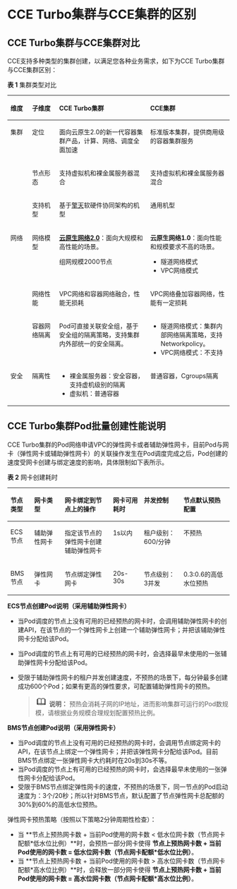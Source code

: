 # CCE Turbo集群与CCE集群的区别<a name="cce_01_0342"></a>

## CCE Turbo集群与CCE集群对比<a name="section67171919115114"></a>

CCE支持多种类型的集群创建，以满足您各种业务需求，如下为CCE Turbo集群与CCE集群区别：

**表 1**  集群类型对比

<a name="zh-cn_topic_0000001151389047_table8289045224"></a>
<table><thead align="left"><tr id="zh-cn_topic_0000001151389047_row19289164182216"><th class="cellrowborder" valign="top" width="9.699030096990302%" id="mcps1.2.5.1.1"><p id="zh-cn_topic_0000001151389047_p1628917416228"><a name="zh-cn_topic_0000001151389047_p1628917416228"></a><a name="zh-cn_topic_0000001151389047_p1628917416228"></a>维度</p>
</th>
<th class="cellrowborder" valign="top" width="12.218778122187782%" id="mcps1.2.5.1.2"><p id="zh-cn_topic_0000001151389047_p17232141414127"><a name="zh-cn_topic_0000001151389047_p17232141414127"></a><a name="zh-cn_topic_0000001151389047_p17232141414127"></a>子维度</p>
</th>
<th class="cellrowborder" valign="top" width="40.965903409659035%" id="mcps1.2.5.1.3"><p id="zh-cn_topic_0000001151389047_p101992815291"><a name="zh-cn_topic_0000001151389047_p101992815291"></a><a name="zh-cn_topic_0000001151389047_p101992815291"></a>CCE Turbo集群</p>
</th>
<th class="cellrowborder" valign="top" width="37.11628837116288%" id="mcps1.2.5.1.4"><p id="zh-cn_topic_0000001151389047_p4289544222"><a name="zh-cn_topic_0000001151389047_p4289544222"></a><a name="zh-cn_topic_0000001151389047_p4289544222"></a>CCE集群</p>
</th>
</tr>
</thead>
<tbody><tr id="zh-cn_topic_0000001151389047_row0378353192912"><td class="cellrowborder" rowspan="3" valign="top" width="9.699030096990302%" headers="mcps1.2.5.1.1 "><p id="zh-cn_topic_0000001151389047_p243905112307"><a name="zh-cn_topic_0000001151389047_p243905112307"></a><a name="zh-cn_topic_0000001151389047_p243905112307"></a>集群</p>
</td>
<td class="cellrowborder" valign="top" width="12.218778122187782%" headers="mcps1.2.5.1.2 "><p id="zh-cn_topic_0000001151389047_p4966548153013"><a name="zh-cn_topic_0000001151389047_p4966548153013"></a><a name="zh-cn_topic_0000001151389047_p4966548153013"></a>定位</p>
</td>
<td class="cellrowborder" valign="top" width="40.965903409659035%" headers="mcps1.2.5.1.3 "><p id="zh-cn_topic_0000001151389047_p123785538299"><a name="zh-cn_topic_0000001151389047_p123785538299"></a><a name="zh-cn_topic_0000001151389047_p123785538299"></a>面向云原生2.0的新一代容器集群产品，计算、网络、调度全面加速</p>
</td>
<td class="cellrowborder" valign="top" width="37.11628837116288%" headers="mcps1.2.5.1.4 "><p id="zh-cn_topic_0000001151389047_p153781053122917"><a name="zh-cn_topic_0000001151389047_p153781053122917"></a><a name="zh-cn_topic_0000001151389047_p153781053122917"></a>标准版本集群，提供商用级的容器集群服务</p>
</td>
</tr>
<tr id="zh-cn_topic_0000001151389047_row132892412218"><td class="cellrowborder" valign="top" headers="mcps1.2.5.1.1 "><p id="zh-cn_topic_0000001151389047_p136288022711"><a name="zh-cn_topic_0000001151389047_p136288022711"></a><a name="zh-cn_topic_0000001151389047_p136288022711"></a>节点形态</p>
</td>
<td class="cellrowborder" valign="top" headers="mcps1.2.5.1.2 "><p id="zh-cn_topic_0000001151389047_p11199184296"><a name="zh-cn_topic_0000001151389047_p11199184296"></a><a name="zh-cn_topic_0000001151389047_p11199184296"></a>支持虚拟机和裸金属服务器混合</p>
</td>
<td class="cellrowborder" valign="top" headers="mcps1.2.5.1.3 "><p id="zh-cn_topic_0000001151389047_p11340151510272"><a name="zh-cn_topic_0000001151389047_p11340151510272"></a><a name="zh-cn_topic_0000001151389047_p11340151510272"></a>支持虚拟机和裸金属服务器混合</p>
</td>
</tr>
<tr id="zh-cn_topic_0000001151389047_row528934132217"><td class="cellrowborder" valign="top" headers="mcps1.2.5.1.1 "><p id="zh-cn_topic_0000001151389047_p86287020271"><a name="zh-cn_topic_0000001151389047_p86287020271"></a><a name="zh-cn_topic_0000001151389047_p86287020271"></a>支持机型</p>
</td>
<td class="cellrowborder" valign="top" headers="mcps1.2.5.1.2 "><p id="zh-cn_topic_0000001151389047_p51991589292"><a name="zh-cn_topic_0000001151389047_p51991589292"></a><a name="zh-cn_topic_0000001151389047_p51991589292"></a>基于<a href="https://activity.huaweicloud.com/ECS_C7.html" target="_blank" rel="noopener noreferrer">擎天</a>软硬件协同架构的机型</p>
</td>
<td class="cellrowborder" valign="top" headers="mcps1.2.5.1.3 "><p id="zh-cn_topic_0000001151389047_p969111063112"><a name="zh-cn_topic_0000001151389047_p969111063112"></a><a name="zh-cn_topic_0000001151389047_p969111063112"></a>通用机型</p>
</td>
</tr>
<tr id="zh-cn_topic_0000001151389047_row19562502266"><td class="cellrowborder" rowspan="3" valign="top" width="9.699030096990302%" headers="mcps1.2.5.1.1 "><p id="zh-cn_topic_0000001151389047_p1356550102618"><a name="zh-cn_topic_0000001151389047_p1356550102618"></a><a name="zh-cn_topic_0000001151389047_p1356550102618"></a>网络</p>
</td>
<td class="cellrowborder" valign="top" width="12.218778122187782%" headers="mcps1.2.5.1.2 "><p id="zh-cn_topic_0000001151389047_p76288082716"><a name="zh-cn_topic_0000001151389047_p76288082716"></a><a name="zh-cn_topic_0000001151389047_p76288082716"></a>网络模型</p>
</td>
<td class="cellrowborder" valign="top" width="40.965903409659035%" headers="mcps1.2.5.1.3 "><p id="zh-cn_topic_0000001151389047_p101999842920"><a name="zh-cn_topic_0000001151389047_p101999842920"></a><a name="zh-cn_topic_0000001151389047_p101999842920"></a><strong id="zh-cn_topic_0000001151389047_b111991280296"><a name="zh-cn_topic_0000001151389047_b111991280296"></a><a name="zh-cn_topic_0000001151389047_b111991280296"></a><a href="https://support.huaweicloud.com/usermanual-cce/cce_01_0284.html" target="_blank" rel="noopener noreferrer">云原生网络2.0</a></strong>：面向大规模和高性能的场景。</p>
<p id="zh-cn_topic_0000001151389047_p74677316335"><a name="zh-cn_topic_0000001151389047_p74677316335"></a><a name="zh-cn_topic_0000001151389047_p74677316335"></a>组网规模2000节点</p>
</td>
<td class="cellrowborder" valign="top" width="37.11628837116288%" headers="mcps1.2.5.1.4 "><p id="zh-cn_topic_0000001151389047_p1734061519273"><a name="zh-cn_topic_0000001151389047_p1734061519273"></a><a name="zh-cn_topic_0000001151389047_p1734061519273"></a><strong id="zh-cn_topic_0000001151389047_b113401315112712"><a name="zh-cn_topic_0000001151389047_b113401315112712"></a><a name="zh-cn_topic_0000001151389047_b113401315112712"></a>云原生网络1.0</strong>：面向性能和规模要求不高的场景。</p>
<a name="zh-cn_topic_0000001151389047_ul2055005123618"></a><a name="zh-cn_topic_0000001151389047_ul2055005123618"></a><ul id="zh-cn_topic_0000001151389047_ul2055005123618"><li>隧道网络模式</li><li>VPC网络模式</li></ul>
</td>
</tr>
<tr id="zh-cn_topic_0000001151389047_row133581631175511"><td class="cellrowborder" valign="top" headers="mcps1.2.5.1.1 "><p id="zh-cn_topic_0000001151389047_p2800173617559"><a name="zh-cn_topic_0000001151389047_p2800173617559"></a><a name="zh-cn_topic_0000001151389047_p2800173617559"></a>网络性能</p>
</td>
<td class="cellrowborder" valign="top" headers="mcps1.2.5.1.2 "><p id="zh-cn_topic_0000001151389047_p219913817299"><a name="zh-cn_topic_0000001151389047_p219913817299"></a><a name="zh-cn_topic_0000001151389047_p219913817299"></a>VPC网络和容器网络融合，性能无损耗</p>
</td>
<td class="cellrowborder" valign="top" headers="mcps1.2.5.1.3 "><p id="zh-cn_topic_0000001151389047_p58001736135520"><a name="zh-cn_topic_0000001151389047_p58001736135520"></a><a name="zh-cn_topic_0000001151389047_p58001736135520"></a>VPC网络叠加容器网络，性能有一定损耗</p>
</td>
</tr>
<tr id="zh-cn_topic_0000001151389047_row1328914432215"><td class="cellrowborder" valign="top" headers="mcps1.2.5.1.1 "><p id="zh-cn_topic_0000001151389047_p1362811017275"><a name="zh-cn_topic_0000001151389047_p1362811017275"></a><a name="zh-cn_topic_0000001151389047_p1362811017275"></a>容器网络隔离</p>
</td>
<td class="cellrowborder" valign="top" headers="mcps1.2.5.1.2 "><p id="zh-cn_topic_0000001151389047_p519910842911"><a name="zh-cn_topic_0000001151389047_p519910842911"></a><a name="zh-cn_topic_0000001151389047_p519910842911"></a>Pod可直接关联安全组，基于安全组的隔离策略，支持集群内外部统一的安全隔离。</p>
</td>
<td class="cellrowborder" valign="top" headers="mcps1.2.5.1.3 "><a name="zh-cn_topic_0000001151389047_ul29571941173617"></a><a name="zh-cn_topic_0000001151389047_ul29571941173617"></a><ul id="zh-cn_topic_0000001151389047_ul29571941173617"><li>隧道网络模式：集群内部网络隔离策略，支持Networkpolicy。</li><li>VPC网络模式：不支持</li></ul>
</td>
</tr>
<tr id="zh-cn_topic_0000001151389047_row17290144506"><td class="cellrowborder" valign="top" width="9.699030096990302%" headers="mcps1.2.5.1.1 "><p id="zh-cn_topic_0000001151389047_p85985184509"><a name="zh-cn_topic_0000001151389047_p85985184509"></a><a name="zh-cn_topic_0000001151389047_p85985184509"></a>安全</p>
</td>
<td class="cellrowborder" valign="top" width="12.218778122187782%" headers="mcps1.2.5.1.2 "><p id="zh-cn_topic_0000001151389047_p959891855012"><a name="zh-cn_topic_0000001151389047_p959891855012"></a><a name="zh-cn_topic_0000001151389047_p959891855012"></a>隔离性</p>
</td>
<td class="cellrowborder" valign="top" width="40.965903409659035%" headers="mcps1.2.5.1.3 "><a name="zh-cn_topic_0000001151389047_ul125981418125012"></a><a name="zh-cn_topic_0000001151389047_ul125981418125012"></a><ul id="zh-cn_topic_0000001151389047_ul125981418125012"><li>裸金属服务器：安全容器，支持虚机级别的隔离</li><li>虚拟机：普通容器</li></ul>
</td>
<td class="cellrowborder" valign="top" width="37.11628837116288%" headers="mcps1.2.5.1.4 "><p id="zh-cn_topic_0000001151389047_p16598131835011"><a name="zh-cn_topic_0000001151389047_p16598131835011"></a><a name="zh-cn_topic_0000001151389047_p16598131835011"></a>普通容器，Cgroups隔离</p>
</td>
</tr>
</tbody>
</table>

## CCE Turbo集群Pod批量创建性能说明<a name="section2774164118419"></a>

CCE Turbo集群的Pod网络申请VPC的弹性网卡或者辅助弹性网卡，目前Pod与网卡（弹性网卡或辅助弹性网卡）的关联操作发生在Pod调度完成之后，Pod创建的速度受网卡创建与绑定速度的影响，具体限制如下表所示。

**表 2**  网卡创建耗时

<a name="table204615556719"></a>
<table><thead align="left"><tr id="row6460551719"><th class="cellrowborder" valign="top" width="10.678932106789322%" id="mcps1.2.7.1.1"><p id="p846955677"><a name="p846955677"></a><a name="p846955677"></a>节点类型</p>
</th>
<th class="cellrowborder" valign="top" width="13.708629137086293%" id="mcps1.2.7.1.2"><p id="p84619551720"><a name="p84619551720"></a><a name="p84619551720"></a>网卡类型</p>
</th>
<th class="cellrowborder" valign="top" width="21.72782721727827%" id="mcps1.2.7.1.3"><p id="p124610558720"><a name="p124610558720"></a><a name="p124610558720"></a>网卡绑定到节点上的操作</p>
</th>
<th class="cellrowborder" valign="top" width="13.908609139086092%" id="mcps1.2.7.1.4"><p id="p24645513713"><a name="p24645513713"></a><a name="p24645513713"></a>网卡可用耗时</p>
</th>
<th class="cellrowborder" valign="top" width="17.83821617838216%" id="mcps1.2.7.1.5"><p id="p14468552073"><a name="p14468552073"></a><a name="p14468552073"></a>并发控制</p>
</th>
<th class="cellrowborder" valign="top" width="22.137786221377866%" id="mcps1.2.7.1.6"><p id="p14552544121619"><a name="p14552544121619"></a><a name="p14552544121619"></a>节点默认预热配置</p>
</th>
</tr>
</thead>
<tbody><tr id="row2460552719"><td class="cellrowborder" valign="top" width="10.678932106789322%" headers="mcps1.2.7.1.1 "><p id="p2466551575"><a name="p2466551575"></a><a name="p2466551575"></a>ECS节点</p>
</td>
<td class="cellrowborder" valign="top" width="13.708629137086293%" headers="mcps1.2.7.1.2 "><p id="p12461559718"><a name="p12461559718"></a><a name="p12461559718"></a>辅助弹性网卡</p>
</td>
<td class="cellrowborder" valign="top" width="21.72782721727827%" headers="mcps1.2.7.1.3 "><p id="p12101545111015"><a name="p12101545111015"></a><a name="p12101545111015"></a>指定该节点的弹性网卡创建辅助弹性网卡</p>
</td>
<td class="cellrowborder" valign="top" width="13.908609139086092%" headers="mcps1.2.7.1.4 "><p id="p346165519710"><a name="p346165519710"></a><a name="p346165519710"></a>1s以内</p>
</td>
<td class="cellrowborder" valign="top" width="17.83821617838216%" headers="mcps1.2.7.1.5 "><p id="p7468551978"><a name="p7468551978"></a><a name="p7468551978"></a>租户级别：600/分钟</p>
</td>
<td class="cellrowborder" valign="top" width="22.137786221377866%" headers="mcps1.2.7.1.6 "><p id="p55521244101613"><a name="p55521244101613"></a><a name="p55521244101613"></a>不预热</p>
</td>
</tr>
<tr id="row11461855176"><td class="cellrowborder" valign="top" width="10.678932106789322%" headers="mcps1.2.7.1.1 "><p id="p1146855576"><a name="p1146855576"></a><a name="p1146855576"></a>BMS节点</p>
</td>
<td class="cellrowborder" valign="top" width="13.708629137086293%" headers="mcps1.2.7.1.2 "><p id="p146355171"><a name="p146355171"></a><a name="p146355171"></a>弹性网卡</p>
</td>
<td class="cellrowborder" valign="top" width="21.72782721727827%" headers="mcps1.2.7.1.3 "><p id="p20461055973"><a name="p20461055973"></a><a name="p20461055973"></a>节点绑定弹性网卡</p>
</td>
<td class="cellrowborder" valign="top" width="13.908609139086092%" headers="mcps1.2.7.1.4 "><p id="p246655775"><a name="p246655775"></a><a name="p246655775"></a>20s-30s</p>
</td>
<td class="cellrowborder" valign="top" width="17.83821617838216%" headers="mcps1.2.7.1.5 "><p id="p44611551778"><a name="p44611551778"></a><a name="p44611551778"></a>节点级别：3并发</p>
</td>
<td class="cellrowborder" valign="top" width="22.137786221377866%" headers="mcps1.2.7.1.6 "><p id="p35529445162"><a name="p35529445162"></a><a name="p35529445162"></a>0.3:0.6的高低水位预热</p>
</td>
</tr>
</tbody>
</table>

**ECS节点创建Pod说明（采用辅助弹性网卡）**

-   当Pod调度的节点上没有可用的已经预热的网卡时，会调用辅助弹性网卡的创建API，在该节点的一个弹性网卡上创建一个辅助弹性网卡；并把该辅助弹性网卡分配给该Pod。
-   当Pod调度的节点上有可用的已经预热的网卡时，会选择最早未使用的一张辅助弹性网卡分配给该Pod。
-   受限于辅助弹性网卡的租户并发创建速度，不预热的场景下，每分钟最多创建成功600个Pod；如果有更高的弹性要求，可配置辅助弹性网卡的预热。

    >![](public_sys-resources/icon-note.gif) **说明：** 
    >预热会消耗子网的IP地址，进而影响集群可运行的Pod数规模，请根据业务规模合理规划配置预热比例。


**BMS节点创建Pod说明（采用弹性网卡）**

-   当Pod调度的节点上没有可用的已经预热的网卡时，会调用节点绑定网卡的API，在该节点上绑定一个弹性网卡；并把该弹性网卡分配给该Pod。目前BMS节点绑定一张弹性网卡大约耗时在20s到30s不等。
-   当Pod调度的节点上有可用的已经预热的网卡时，会选择最早未使用的一张弹性网卡分配给该Pod。
-   受限于BMS节点绑定弹性网卡的速度，不预热的场景下，同一节点的Pod启动速度为：3个/20秒；所以针对BMS节点，默认配置了节点弹性网卡总配额的30%到60%的高低水位预热。

弹性网卡预热策略（按照以下策略2分钟周期性检查）：

-   当  **节点上预热网卡数 + 当前Pod使用的网卡数 < 低水位网卡数（节点网卡配额\*低水位比例）**时，会预热一部分网卡使得  **节点上预热网卡数 + 当前Pod使用的网卡数 = 低水位网卡数（节点网卡配额\*低水位比例）**。
-   当  **节点上预热网卡数 + 当前Pod使用的网卡数 \> 高水位网卡数（节点网卡配额\*高水位比例）**时，会释放一部分网卡使得  **节点上预热网卡数 + 当前Pod使用的网卡数 = 高水位网卡数（节点网卡配额\*高水位比例）**。

